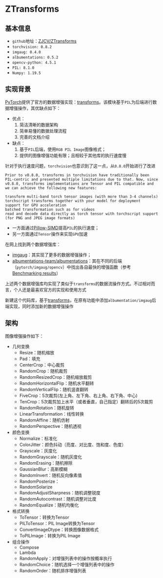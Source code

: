 # ZTransforms

## 基本信息

* `github`地址：[ZJCV/ZTransforms](https://github.com/ZJCV/ZTransforms)
* `torchvision: 0.8.2`
* `imgaug: 0.4.0`
* `albumentations: 0.5.2`
* `opencv-python: 4.5.1`
* `PIL: 8.1.0`
* `Numpy: 1.19.5`

## 实现背景

[PyTorch](https://github.com/pytorch/pytorch)提供了官方的数据增强实现：[transforms](https://github.com/pytorch/vision/tree/master/torchvision/transforms)。该模块基于`PIL`为后端进行数据增强操作，其优缺点如下：

* 优点：
    1. 简洁清晰的数据架构
    2. 简单易懂的数据处理流程
    3. 完善的文档介绍
* 缺点：
    1. 基于`PIL`后端，使用`RGB PIL Image`图像格式；
    2. 提供的图像增强功能有限；且相较于其他库的执行速度慢

针对于执行速度问题，`torchvision`也意识到了这一点，从`0.8.0`开始进行了改进

```
Prior to v0.8.0, transforms in torchvision have traditionally been PIL-centric and presented multiple limitations due to that. Now, since v0.8.0, transforms implementations are Tensor and PIL compatible and we can achieve the following new features:

transform multi-band torch tensor images (with more than 3-4 channels)
torchscript transforms together with your model for deployment
support for GPU acceleration
batched transformation such as for videos
read and decode data directly as torch tensor with torchscript support (for PNG and JPEG image formats)
```

* 一方面通过[Pillow-SIMD](https://github.com/uploadcare/pillow-simd)提高`PIL`的执行速度；
* 另一方面通过`Tensor`操作来实现`GPU`加速

在网上找到两个数据增强库：

* [imgaug](https://github.com/aleju/imgaug)：其实现了更多的数据增强操作；
* [albumentations-team/albumentations](https://github.com/albumentations-team/albumentations)：其在不同的后端（`pytorch/imgaug/opencv`）中找出各自最快的增强函数（参考[Benchmarking
  results](https://github.com/albumentations-team/albumentations#benchmarking-results)）

上述两个数据增强库均实现了类似于`transforms`的数据流操作方式。不过相对而言，个人还是最喜欢官方的实现和使用方式

新建这个代码库，基于[transforms](https://github.com/pytorch/vision/tree/master/torchvision/transforms)，在原有功能中添加`albumentation/imgaug`后端实现，同时添加新的数据增强操作

## 架构

图像增强操作如下：

* 几何变换
    * Resize：随机缩放
    * Pad：填充
    * CenterCrop：中心裁剪
    * RandomCrop：随机裁剪
    * RandomResizedCrop：随机缩放裁剪
    * RandomHorizontalFlip：随机水平翻转
    * RandomVerticalFlip：随机竖直翻转
    * FiveCrop：5次裁剪(左上角、左下角、右上角、右下角、中心)
    * TenCrop：5次裁剪加上水平（或者垂直，自己指定）翻转后的5次裁剪
    * RandomRotation：随机旋转
    * LinearTransformation：线性转换
    * RandomAffine：随机仿射
    * RandomPerspective：随机透视
* 颜色变换
    * Normalize：标准化
    * ColorJitter：颜色抖动（亮度、对比度、饱和度、色度）
    * Grayscale：灰度化
    * RandomGrayscale：随机灰度化
    * RandomErasing：随机擦除
    * GaussianBlur：高斯模糊
    * RandomInvert：随机反向像素值
    * RandomPosterize：
    * RandomSolarize
    * RandomAdjustSharpness：随机调整锐度
    * RandomAutocontrast：随机调整对比度
    * RandomEqualize：随机均衡化
* 格式转换
    * ToTensor：转换为Tensor
    * PILToTensor：PIL Image转换为Tensor
    * ConvertImageDtype：转换图像数据格式
    * ToPILImage：转换为PIL Image
* 组合操作
    * Compose
    * Lambda
    * RandomApply：对增强列表中的操作按概率执行
    * RandomChoice：随机选择一个增强列表中的操作
    * RandomOrder：随机排序增强列表
  